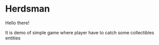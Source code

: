# Herdsman

Hello there!

It is demo of simple game where player have to catch some collectibles entities

